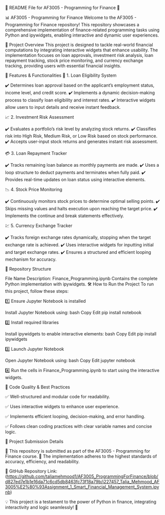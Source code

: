 🌟 README File for AF3005 - Programming for Finance 🌟

📊 AF3005 - Programming for Finance
Welcome to the AF3005 - Programming for Finance repository! This repository showcases a comprehensive implementation of finance-related programming tasks using Python and ipywidgets, enabling interactive and dynamic user experiences.

🚀 Project Overview
This project is designed to tackle real-world financial computations by integrating interactive widgets that enhance usability. The implementation focuses on loan approvals, investment risk analysis, loan repayment tracking, stock price monitoring, and currency exchange tracking, providing users with essential financial insights.

📌 Features & Functionalities
🏦 1. Loan Eligibility System

✔️ Determines loan approval based on the applicant’s employment status, income level, and credit score.
✔️ Implements a dynamic decision-making process to classify loan eligibility and interest rates.
✔️ Interactive widgets allow users to input details and receive instant feedback.

📈 2. Investment Risk Assessment

✔️ Evaluates a portfolio’s risk level by analyzing stock returns.
✔️ Classifies risk into High Risk, Medium Risk, or Low Risk based on stock performance.
✔️ Accepts user-input stock returns and generates instant risk assessment.

💳 3. Loan Repayment Tracker

✔️ Tracks remaining loan balance as monthly payments are made.
✔️ Uses a loop structure to deduct payments and terminates when fully paid.
✔️ Provides real-time updates on loan status using interactive elements.

📉 4. Stock Price Monitoring

✔️ Continuously monitors stock prices to determine optimal selling points.
✔️ Skips missing values and halts execution upon reaching the target price.
✔️ Implements the continue and break statements effectively.

💹 5. Currency Exchange Tracker

✔️ Tracks foreign exchange rates dynamically, stopping when the target exchange rate is achieved.
✔️ Uses interactive widgets for inputting initial and target exchange rates.
✔️ Ensures a structured and efficient looping mechanism for accuracy.

📂 Repository Structure

File Name	Description:
Finance_Programming.ipynb	Contains the complete Python implementation with ipywidgets.
🛠 How to Run the Project
To run this project, follow these steps:

1️⃣ Ensure Jupyter Notebook is installed

Install Jupyter Notebook using:
bash
Copy
Edit
pip install notebook

2️⃣ Install required libraries

Install ipywidgets to enable interactive elements:
bash
Copy
Edit
pip install ipywidgets

3️⃣ Launch Jupyter Notebook

Open Jupyter Notebook using:
bash
Copy
Edit
jupyter notebook

4️⃣ Run the cells in Finance_Programming.ipynb to start using the interactive widgets.

📜 Code Quality & Best Practices

✅ Well-structured and modular code for readability.

✅ Uses interactive widgets to enhance user experience.

✅ Implements efficient looping, decision-making, and error handling.

✅ Follows clean coding practices with clear variable names and concise logic.

🎯 Project Submission Details

📌 This repository is submitted as part of the AF3005 - Programming for Finance course.
📌 The implementation adheres to the highest standards of accuracy, efficiency, and readability.

🔗 GitHub Repository Link: (https://github.com/taliamehmood1/AF3005_ProgrammingForFinance/blob/d827ed7e1b1e16da71c6cd5db8463fc73f18a79b/i227457_Talia_Mehmood_AF3005%E2%80%93Assignment_1_Smart_Financial_Management_System.ipynb)

💡 This project is a testament to the power of Python in finance, integrating interactivity and logic seamlessly! 🚀

